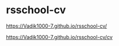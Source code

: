 # rsschool-cv
https://Vadik1000-7.github.io/rsschool-cv/

https://Vadik1000-7.github.io/rsschool-cv/cv

